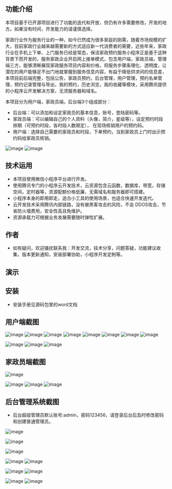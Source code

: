 ## 功能介绍 

本项目基于已开源项目进行了功能的迭代和开放，但仍有许多需要修改，开发的地方。如果没有时间，开发能力的请谨慎选择。

 家政行业作为服务行业的一种，如今已然成为很多家庭的刚需，随着市场规模的扩大，目前家政行业越来越需要新的方式适应新一代消费者的需要，近些年来，家政行业在手机上下单、上门服务已经是常态，保洁家政预约服务小程序正是基于这种背景下而开发的，服务家政企业开启网上接单模式，包含用户端，家政员端，管理端三方，能够清晰展现家政服务项目内容和价格，将服务步骤条理化、透明度，让潜在的用户能够足不出门地就掌握到服务信息内容，有益于降低供求间的信息差，本项目前后端完整，包括公告，家政员预约，后台管理，用户管理，预约名单管理，预约记录管理与导出，我的预约，历史浏览，我的收藏等模块，采用腾讯提供的小程序云开发解决方案，无须服务器和域名。
 

本项目分为用户端，家政员端，后台端3个组成部分：

- 后台端：可以添加和设定家政员的基本信息，账号，登陆密码等。
- 家政员端：可以编辑自己的个人资料（头像，简介，星级等），设定预约时段排期（可预约时段，各时段人数限定）， 在现场核销用户的预约码。
- 用户端：选择自己需要的家政员和时段，下单预约，当到家政员上门时出示预约码给家政员核销。

![image](https://user-images.githubusercontent.com/88791612/219676558-cfd6eed8-f2bd-4009-9829-0cc86773aadd.png)
![image](https://user-images.githubusercontent.com/88791612/219676572-a6ff20af-3a41-4d82-ace9-95f3e67112e7.png)


## 技术运用
- 本项目使用微信小程序平台进行开发。
- 使用腾讯专门的小程序云开发技术，云资源包含云函数，数据库，带宽，存储空间，定时器等，资源配额价格低廉，无需域名和服务器即可搭建。
- 小程序本身的即用即走，适合小工具的使用场景，也适合快速开发迭代。
- 云开发技术采用腾讯内部链路，没有被黑客攻击的风险，不会 DDOS攻击，节省防火墙费用，安全性高且免维护。
- 资源承载力可根据业务发展需要随时弹性扩展。  



## 作者
- 如有疑问，欢迎骚扰联系我：开发交流，技术分享，问题答疑，功能建议收集，版本更新通知，安装部署协助，小程序开发定制等。




## 演示 



## 安装

- 安装手册见源码包里的word文档




## 用户端截图
![image](https://user-images.githubusercontent.com/88791612/219676702-68c8b339-58f5-4c13-8600-f4afb678b818.png)
![image](https://user-images.githubusercontent.com/88791612/219676718-39de143e-4343-482f-b8d6-9f230881e1b3.png)
![image](https://user-images.githubusercontent.com/88791612/219676728-5e3fb128-3a56-4f4b-8b64-05315ed37edc.png)
![image](https://user-images.githubusercontent.com/88791612/219676740-900aa13c-ee08-4b2b-afa0-9b776da056ed.png)
![image](https://user-images.githubusercontent.com/88791612/219676755-aff433bb-8ea7-4070-8542-add8cb508aac.png)
![image](https://user-images.githubusercontent.com/88791612/219676763-7e3be253-de6d-47d8-84db-ba525df4695c.png)
![image](https://user-images.githubusercontent.com/88791612/219676773-cbb51223-64ff-4384-b958-db424f40bd72.png)
![image](https://user-images.githubusercontent.com/88791612/219676779-39fc63e1-c1e0-441d-8f42-167b4ee642e8.png)

![image](https://user-images.githubusercontent.com/88791612/219676791-90327944-c254-432f-a830-55967cf03ec4.png)
![image](https://user-images.githubusercontent.com/88791612/219676797-1cce283b-ada5-4335-84e4-62caa4c1b6b9.png)
![image](https://user-images.githubusercontent.com/88791612/219676806-6c970bd4-9d19-48c8-aa00-97079deae32b.png)




## 家政员端截图
![image](https://user-images.githubusercontent.com/88791612/219676820-4e36e774-719b-41f8-889b-1298fd698372.png)

![image](https://user-images.githubusercontent.com/88791612/219676841-d7eea6f7-5d07-4611-ad89-9a26d9431792.png)
![image](https://user-images.githubusercontent.com/88791612/219676854-afbaa57b-404c-4675-8e5a-02844d7a5ccf.png)
![image](https://user-images.githubusercontent.com/88791612/219676862-d4eef438-8f93-49b1-a983-73c727ab27e1.png)
 

## 后台管理系统截图 
- 后台超级管理员默认账号:admin，密码123456，请登录后台后及时修改密码和创建普通管理员。

![image](https://user-images.githubusercontent.com/88791612/219676892-ff6c87ba-9afe-4a1b-9265-b839719ac035.png)

![image](https://user-images.githubusercontent.com/88791612/219676910-69e69a8e-6ec2-4714-b14f-2802316ff192.png)

![image](https://user-images.githubusercontent.com/88791612/219676919-c801e0c3-e6eb-44ad-a1b4-1374f3765992.png)

![image](https://user-images.githubusercontent.com/88791612/219676932-a7b4bb36-d8b7-4ffe-bcca-b30397005bfc.png)
![image](https://user-images.githubusercontent.com/88791612/219676940-fabe8d8e-ecc4-430e-b81d-fa3e1d7220d2.png)

![image](https://user-images.githubusercontent.com/88791612/219676948-ada2b1dc-b23c-4bf5-88e4-63976f731d79.png)
![image](https://user-images.githubusercontent.com/88791612/219676956-bdf92c3f-e4fa-4f0b-a4c8-26dde0420ecc.png)

![image](https://user-images.githubusercontent.com/88791612/219676963-d9a18508-dbbd-4c60-9cc2-cba755b61373.png)
![image](https://user-images.githubusercontent.com/88791612/219676972-49dffff0-1951-4624-be99-5efc61e0c521.png)






